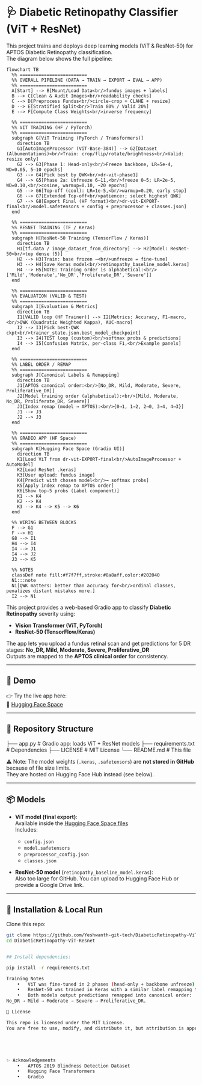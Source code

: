 # 🩺 Diabetic Retinopathy Classifier (ViT + ResNet)


This project trains and deploys deep learning models (ViT & ResNet-50) for APTOS Diabetic Retinopathy classification.  
The diagram below shows the full pipeline:

```mermaid
flowchart TB
  %% =========================
  %% OVERALL PIPELINE (DATA → TRAIN → EXPORT → EVAL → APP)
  %% =========================
  A[Start] --> B[Mount/Load Data<br/>fundus images + labels]
  B --> C[Clean & Audit Images<br/>readability checks]
  C --> D[Preprocess Fundus<br/>circle-crop + CLAHE + resize]
  D --> E[Stratified Split<br/>Train 80% / Valid 20%]
  E --> F[Compute Class Weights<br/>inverse frequency]

  %% =========================
  %% VIT TRAINING (HF / PyTorch)
  %% =========================
  subgraph G[ViT Training (PyTorch / Transformers)]
    direction TB
    G1[AutoImageProcessor (ViT-Base-384)] --> G2[Dataset (Albumentations)<br/>Train: crop/flip/rotate/brightness<br/>Valid: resize only]
    G2 --> G3[Phase 1: Head-only<br/>Freeze backbone, LR=5e-4, WD=0.05, 5–10 epochs]
    G3 --> G4[Pick best by QWK<br/>dr-vit-phase1]
    G4 --> G5[Phase 2a: Unfreeze 6–11,<br/>freeze 0–5; LR=2e-5, WD=0.10,<br/>cosine, warmup=0.10, ~20 epochs]
    G5 --> G6[Top-off (cool): LR=1e-5,<br/>warmup=0.20, early stop]
    G6 --> G7[Extended Top-off<br/>patience↑; select highest QWK]
    G7 --> G8[Export Final (HF format)<br/>dr-vit-EXPORT-final<br/>model.safetensors + config + preprocessor + classes.json]
  end

  %% =========================
  %% RESNET TRAINING (TF / Keras)
  %% =========================
  subgraph H[ResNet-50 Training (TensorFlow / Keras)]
    direction TB
    H1[tf.data / image_dataset_from_directory] --> H2[Model: ResNet-50<br/>top dense (5)]
    H2 --> H3[Train: base frozen →<br/>unfreeze = fine-tune]
    H3 --> H4[Save Keras model<br/>retinopathy_baseline_model.keras]
    H4 --> H5[NOTE: Training order is alphabetical:<br/>['Mild','Moderate','No_DR','Proliferate_DR','Severe']]
  end

  %% =========================
  %% EVALUATION (VALID & TEST)
  %% =========================
  subgraph I[Evaluation & Metrics]
    direction TB
    I1[VALID loop (HF Trainer)] --> I2[Metrics: Accuracy, F1-macro,<br/>QWK (Quadratic Weighted Kappa), AUC-macro]
    I2 --> I3[Pick best-QWK ckpt<br/>trainer_state.json.best_model_checkpoint]
    I3 --> I4[TEST loop (custom)<br/>softmax probs & predictions]
    I4 --> I5[Confusion Matrix, per-class F1,<br/>Example panels]
  end

  %% =========================
  %% LABEL ORDER / REMAP
  %% =========================
  subgraph J[Canonical Labels & Remapping]
    direction TB
    J1[APTOS canonical order:<br/>[No_DR, Mild, Moderate, Severe, Proliferative_DR]]
    J2[Model training order (alphabetical):<br/>[Mild, Moderate, No_DR, Proliferate_DR, Severe]]
    J3[Index remap (model → APTOS):<br/>{0→1, 1→2, 2→0, 3→4, 4→3}]
    J1 --> J3
    J2 --> J3
  end

  %% =========================
  %% GRADIO APP (HF Space)
  %% =========================
  subgraph K[Hugging Face Space (Gradio UI)]
    direction TB
    K1[Load ViT from dr-vit-EXPORT-final<br/>AutoImageProcessor + AutoModel]
    K2[Load ResNet .keras]
    K3[User upload: fundus image]
    K4[Predict with chosen model<br/>→ softmax probs]
    K5[Apply index remap to APTOS order]
    K6[Show top-5 probs (Label component)]
    K1 --> K4
    K2 --> K4
    K3 --> K4 --> K5 --> K6
  end

  %% WIRING BETWEEN BLOCKS
  F --> G1
  F --> H1
  G8 --> I1
  H4 --> I4
  I4 --> J1
  I4 --> J2
  J3 --> K5

  %% NOTES
  classDef note fill:#f7f7ff,stroke:#8a8aff,color:#202040
  N1:::note
  N1[QWK matters: better than accuracy for<br/>ordinal classes, penalizes distant mistakes more.]
  I2 --> N1
  ```

This project provides a web-based Gradio app to classify **Diabetic Retinopathy** severity using:
- **Vision Transformer (ViT, PyTorch)**  
- **ResNet-50 (TensorFlow/Keras)**  

The app lets you upload a fundus retinal scan and get predictions for 5 DR stages:
**No_DR, Mild, Moderate, Severe, Proliferative_DR**  
Outputs are mapped to the **APTOS clinical order** for consistency.

---

## 🚀 Demo

👉 Try the live app here:  
🔗 [Hugging Face Space](https://huggingface.co/spaces/Yeshwanth2410/DiabeticRetinopath-ViT-Resnet)

---

## 📂 Repository Structure

├── app.py                   # Gradio app: loads ViT + ResNet models
├── requirements.txt         # Dependencies
├── LICENSE                  # MIT License
└── README.md                # This file




⚠️ Note: The model weights (`.keras`, `.safetensors`) are **not stored in GitHub** because of file size limits.  
They are hosted on Hugging Face Hub instead (see below).

---

## 📦 Models

- **ViT model (final export)**:  
  Available inside the [Hugging Face Space files](https://huggingface.co/spaces/Yeshwanth2410/DiabeticRetinopath-ViT-Resnet/tree/main/dr-vit-EXPORT-final)  
  Includes:
  - `config.json`  
  - `model.safetensors`  
  - `preprocessor_config.json`  
  - `classes.json`

- **ResNet-50 model** (`retinopathy_baseline_model.keras`):  
  Also too large for GitHub. You can upload to Hugging Face Hub or provide a Google Drive link.

---

## 🔧 Installation & Local Run

Clone this repo:
```bash
git clone https://github.com/Yeshwanth-git-tech/DiabeticRetinopathy-ViT-Resnet.git
cd DiabeticRetinopathy-ViT-Resnet


## Install dependencies:

pip install -r requirements.txt

Training Notes
	•	ViT was fine-tuned in 2 phases (head-only + backbone unfreeze) with class-balanced loss.
	•	ResNet-50 was trained in Keras with a similar label remapping to match APTOS dataset order.
	•	Both models output predictions remapped into canonical order:
No_DR → Mild → Moderate → Severe → Proliferative_DR.

📜 License

This repo is licensed under the MIT License.
You are free to use, modify, and distribute it, but attribution is appreciated.





✨ Acknowledgements
	•	APTOS 2019 Blindness Detection Dataset
	•	Hugging Face Transformers
	•	Gradio